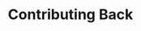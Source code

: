 ---
year: "2020"
title: "Contributing Back"
description: ["One of 2024’s defining moments was welcoming twelve exceptionally talented students into the Kiran Pratibha Program. These young individuals, from 11 districts across 8 states, have extended Kiran Foundation's reach nationwide.",]

image: "/assets/images/about/about-us-group.png"
button: 

    type: "btn3"  # btn1 for primary, btn2 for secondary, btn3 for tertiary
    text: "See our Fantastic Team"
    path: "/who-we-are/team"
---